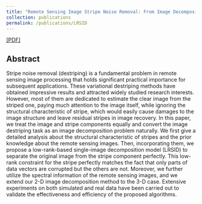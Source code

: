 ```yaml
---
title: "Remote Sensing Image Stripe Noise Removal: From Image Decomposition Perspective"
collection: publications
permalink: /publications/LRSID
---  
```

[[PDF]](https://owuchangyuo.github.io/files/LRSID.pdf) 

## Abstract
Stripe noise removal (destriping) is a fundamental problem in remote sensing image processing that holds significant practical importance for subsequent applications. These variational destriping methods have obtained impressive results and attracted widely studied research interests. However, most of them are dedicated to estimate the clear image from the striped one, paying much attention to the image itself, while ignoring the structural characteristic of stripe, which would easily cause damages to the image structure and leave residual stripes in image recovery. In this paper, we treat the image and stripe components equally and convert the image destriping task as an image decomposition problem naturally. We first give a detailed analysis about the structural characteristic of stripes and the prior knowledge about the remote sensing images. Then, incorporating them, we propose a low-rank-based single-image decomposition model (LRSID) to separate the original image from the stripe component perfectly. This low-rank constraint for the stripe perfectly matches the fact that only parts of data vectors are corrupted but the others are not. Moreover, we further utilize the spectral information of the remote sensing images, and we extend our 2-D image decomposition method to the 3-D case. Extensive experiments on both simulated and real data have been carried out to validate the effectiveness and efficiency of the proposed algorithms.
